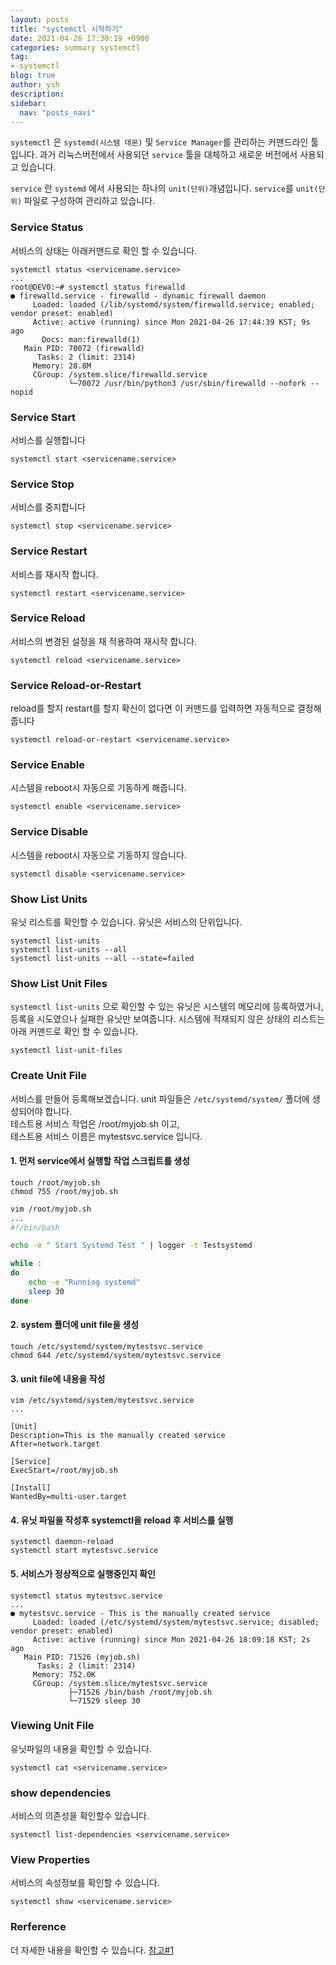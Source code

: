 ```yaml
---
layout: posts
title: "systemctl 시작하기"
date: 2021-04-26 17:30:19 +0900
categories: summary systemctl
tag:
- systemctl
blog: true
author: ysh
description: 
sidebar:
  nav: "posts_navi"
---
```


`systemctl` 은 `systemd(시스템 데몬)` 및 `Service Manager`를 관리하는 커맨드라인 툴입니다. 과거 리눅스버전에서 사용되던 `service` 툴을 대체하고 새로운 버전에서 사용되고 있습니다. 

`service` 란 `systemd` 에서 사용되는 하나의 `unit(단위)`개념입니다. `service`를 `unit(단위)` 파일로 구성하여 관리하고 있습니다.


### Service Status
서비스의 상태는 아래커맨드로 확인 할 수 있습니다. 
```
systemctl status <servicename.service>
...
root@DEV0:~# systemctl status firewalld
● firewalld.service - firewalld - dynamic firewall daemon
     Loaded: loaded (/lib/systemd/system/firewalld.service; enabled; vendor preset: enabled)
     Active: active (running) since Mon 2021-04-26 17:44:39 KST; 9s ago
       Docs: man:firewalld(1)
   Main PID: 70072 (firewalld)
      Tasks: 2 (limit: 2314)
     Memory: 28.8M
     CGroup: /system.slice/firewalld.service
             └─70072 /usr/bin/python3 /usr/sbin/firewalld --nofork --nopid

```



### Service Start
서비스를 실행합니다
```
systemctl start <servicename.service>
```

### Service Stop
서비스를 중지합니다
```
systemctl stop <servicename.service>
```

### Service Restart
서비스를 재시작 합니다.
```
systemctl restart <servicename.service>
```

### Service Reload
서비스의 변경된 설정을 재 적용하여 재시작 합니다.
```
systemctl reload <servicename.service>
```

### Service Reload-or-Restart
reload를 할지 restart를 할지 확신이 없다면 이 커맨드를 입력하면 자동적으로 결정해줍니다
```
systemctl reload-or-restart <servicename.service>
```


### Service Enable
시스템을 reboot시 자동으로 기동하게 해줍니다.
```
systemctl enable <servicename.service>
```

### Service Disable
시스템을 reboot시 자동으로 기동하지 않습니다.
```
systemctl disable <servicename.service>
```

### Show List Units 
유닛 리스트를 확인할 수 있습니다. 유닛은 서비스의 단위입니다.
```
systemctl list-units
systemctl list-units --all
systemctl list-units --all --state=failed
```

### Show List Unit Files
`systemctl list-units` 으로 확인할 수 있는 유닛은 시스템의 메모리에 등록하였거나, 등록을 시도였으나 실패한 유닛만 보여줍니다. 시스템에 적재되지 않은 상태의 리스트는 아래 커맨드로 확인 할 수 있습니다.
```
systemctl list-unit-files
```

### Create Unit File
서비스를 만들어 등록해보겠습니다. unit 파일들은 `/etc/systemd/system/` 폴더에 생성되어야 합니다.   
테스트용 서비스 작업은 /root/myjob.sh 이고,    
테스트용 서비스 이름은 mytestsvc.service 입니다.

#### 1. 먼저 service에서 실행할 작업 스크립트를 생성
```
touch /root/myjob.sh
chmod 755 /root/myjob.sh
```

``` sh
vim /root/myjob.sh
...
#!/bin/bash

echo -e " Start Systemd Test " | logger -t Testsystemd

while :
do
	echo -e "Runniog systemd"
	sleep 30
done
```
#### 2. system 폴더에 unit file을 생성
```
touch /etc/systemd/system/mytestsvc.service
chmod 644 /etc/systemd/system/mytestsvc.service
```
#### 3. unit file에 내용을 작성
```
vim /etc/systemd/system/mytestsvc.service
...

[Unit]
Description=This is the manually created service
After=network.target

[Service]
ExecStart=/root/myjob.sh

[Install]
WantedBy=multi-user.target
```
#### 4. 유닛 파일을 작성후 systemctl을 reload 후 서비스를 실행
```
systemctl daemon-reload
systemctl start mytestsvc.service
```

#### 5. 서비스가 정상적으로 실행중인지 확인
```
systemctl status mytestsvc.service
...
● mytestsvc.service - This is the manually created service
     Loaded: loaded (/etc/systemd/system/mytestsvc.service; disabled; vendor preset: enabled)
     Active: active (running) since Mon 2021-04-26 18:09:18 KST; 2s ago
   Main PID: 71526 (myjob.sh)
      Tasks: 2 (limit: 2314)
     Memory: 752.0K
     CGroup: /system.slice/mytestsvc.service
             ├─71526 /bin/bash /root/myjob.sh
             └─71529 sleep 30

```


### Viewing Unit File 
유닛파일의 내용을 확인할 수 있습니다.
```
systemctl cat <servicename.service>
```


### show dependencies
서비스의 의존성을 확인할수 있습니다.
```
systemctl list-dependencies <servicename.service>
```

### View Properties
서비스의 속성정보를 확인할 수 있습니다.
```
systemctl show <servicename.service>
```

### Rerference
더 자세한 내용을 확인할 수 있습니다.
[참고#1](https://www.liquidweb.com/kb/what-is-systemctl-an-in-depth-overview/)